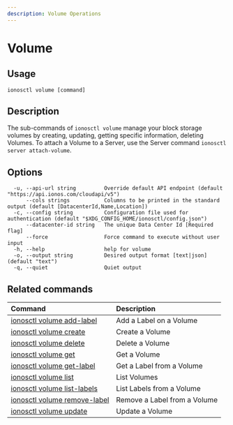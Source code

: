 ```yaml
---
description: Volume Operations
---
```


# Volume

## Usage

```text
ionosctl volume [command]
```

## Description

The sub-commands of `ionosctl volume` manage your block storage volumes by creating, updating, getting specific information, deleting Volumes. To attach a Volume to a Server, use the Server command `ionosctl server attach-volume`.

## Options

```text
  -u, --api-url string         Override default API endpoint (default "https://api.ionos.com/cloudapi/v5")
      --cols strings           Columns to be printed in the standard output (default [DatacenterId,Name,Location])
  -c, --config string          Configuration file used for authentication (default "$XDG_CONFIG_HOME/ionosctl/config.json")
      --datacenter-id string   The unique Data Center Id [Required flag]
      --force                  Force command to execute without user input
  -h, --help                   help for volume
  -o, --output string          Desired output format [text|json] (default "text")
  -q, --quiet                  Quiet output
```

## Related commands

| Command | Description |
| :--- | :--- |
| [ionosctl volume add-label](add-label.md) | Add a Label on a Volume |
| [ionosctl volume create](create.md) | Create a Volume |
| [ionosctl volume delete](delete.md) | Delete a Volume |
| [ionosctl volume get](get.md) | Get a Volume |
| [ionosctl volume get-label](get-label.md) | Get a Label from a Volume |
| [ionosctl volume list](list.md) | List Volumes |
| [ionosctl volume list-labels](list-labels.md) | List Labels from a Volume |
| [ionosctl volume remove-label](remove-label.md) | Remove a Label from a Volume |
| [ionosctl volume update](update.md) | Update a Volume |

